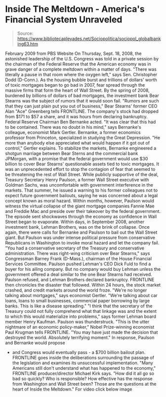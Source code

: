 # Inside The Meltdown - America's Financial System Unraveled

> Source: https://www.bibliotecapleyades.net/Sociopolitica/sociopol_globalbanking63.htm

February 2009
from
PBS
Website
On Thursday, Sept. 18, 2008, the astonished leadership of the U.S. Congress
was told in a private session by the chairman of the Federal Reserve that
the American economy was in grave danger of a complete meltdown within a
matter of days.
"There was literally a pause in that room where the oxygen
left," says Sen. Christopher Dodd (D-Conn.).
As the housing bubble burst and trillions of dollars' worth of toxic
mortgages began to go bad in 2007, fear spread through the massive firms
that form the heart of Wall Street.
By the spring of 2008, burdened by
billions of dollars of bad mortgages, the investment bank Bear Stearns was
the subject of rumors that it would soon fail.
"Rumors are such that they can just plain put you out of business," Bear
Stearns' former CEO Alan "Ace" Greenberg tells FRONTLINE.
The company's stock had dropped from $171 to $57 a share, and it was hours
from declaring bankruptcy. Federal Reserve Chairman Ben Bernanke acted.
"It
was clear that this had to be contained. There was no doubt in his mind,"
says Bernanke's colleague, economist Mark Gertler.
Bernanke, a former economics professor from Princeton, specialized in
studying
the Great Depression.
"He more than anybody else appreciated what
would happen if it got out of control," Gertler explains.
To stabilize the markets, Bernanke engineered a shotgun marriage between
Bear Sterns and the commercial bank JPMorgan, with a promise that the
federal government would use $30 billion to cover Bear Stearns' questionable
assets tied to toxic mortgages. It was an unprecedented effort to stop the
contagion of fear that seemed to be threatening the rest of Wall Street.
While publicly supportive of the deal, Treasury Secretary Henry Paulson, a
former Wall Street executive with Goldman Sachs, was uncomfortable with
government interference in the markets. That summer, he issued a warning to
his former colleagues not to expect future government bailouts, saying he
was concerned about a legal concept known as moral hazard.
Within months, however, Paulson would witness the virtual collapse of the
giant mortgage companies Fannie Mae and Freddie Mac and preside over their
takeover by the federal government.
The episode sent shockwaves through the economy as confidence in Wall Street
began to evaporate. Within days, in September 2008, another investment bank,
Lehman Brothers, was on the brink of collapse. Once again, there were calls
for Bernanke and Paulson to bail out the Wall Street giant.
But Paulson was
under intense political pressure from conservative Republicans in Washington
to invoke moral hazard and let the company fail.
"You had a conservative secretary of the Treasury and conservative
administration. There was right-wing criticism over Bear Stearns," says
Congressman Barney Frank (D-Mass.), chairman of the House Financial Services
Committee.
Paulson pushed Lehman's CEO Dick Fuld to find a buyer for his ailing
company. But no company would buy Lehman unless the government offered a
deal similar to the one Bear Stearns had received. Paulson refused, and
Lehman Brothers declared bankruptcy.
FRONTLINE then chronicles the disaster that followed.
Within 24 hours, the
stock market crashed, and credit markets around the world froze.
"We're no
longer talking about mortgages," says economist Gertler. "We're talking
about car loans, loans to small businesses, commercial paper borrowing by
large banks. This is like a disease spreading."
"I think that the secretary of the Treasury could not fully comprehend what
that linkage was and the extent to which this would materialize into
problems," says former Lehman board member Henry Kaufman.
Paulson was thunderstruck.
"This is the utter nightmare of an economic
policy-maker," Nobel Prize-winning economist Paul Krugman tells FRONTLINE.
"You may have just made the decision that destroyed the world. Absolutely
terrifying moment."
In response, Paulson and Bernanke would propose
- and Congress would
eventually pass - a $700 billion bailout plan.
FRONTLINE goes inside the
deliberations surrounding the passage of the legislation and examines its
unsuccessful implementation.
"Many Americans still don't understand what has happened to the economy,"
FRONTLINE producer/director Michael Kirk says.
"How did it all go so bad so
quickly? Who is responsible? How effective has the response from Washington
and Wall Street been? Those are the questions at the heart of Inside the
Meltdown."
For video click
below image

